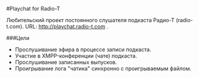 #Playchat for Radio-T

Любительский проект постоянного слушателя подкаста Радио-Т (radio-t.com). URL:  http://playchat.radio-t.com .

###Цели

* Прослушивание эфира в процессе записи подкаста.
* Участие в XMPP-конференции (чате) подкаста.
* Прослушивание записанных выпусков.
* Проигрывание лога "чатика" синхронно с проигрываемым файлом.
